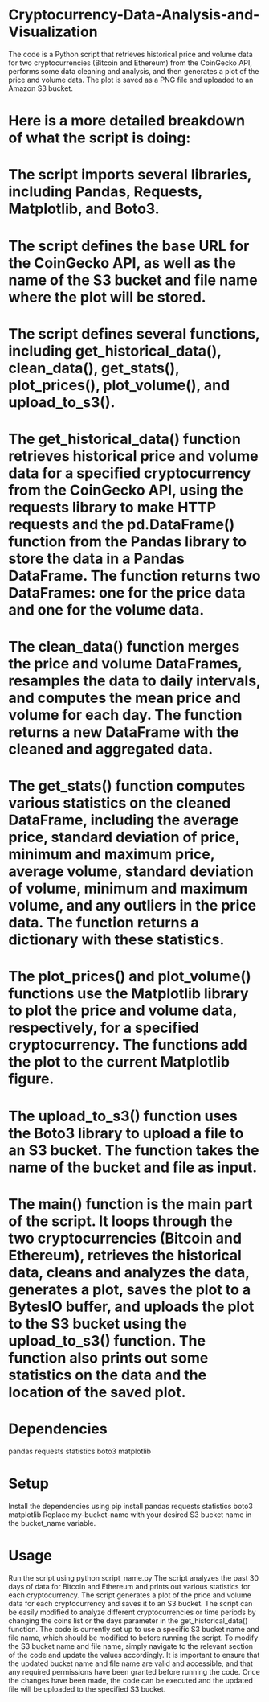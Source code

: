 # Cryptocurrency-Data-Analysis-and-Visualization
The code is a Python script that retrieves historical price and volume data for two cryptocurrencies (Bitcoin and Ethereum) from the CoinGecko API, performs some data cleaning and analysis, and then generates a plot of the price and volume data. The plot is saved as a PNG file and uploaded to an Amazon S3 bucket.

# Here is a more detailed breakdown of what the script is doing:

# The script imports several libraries, including Pandas, Requests, Matplotlib, and Boto3.
# The script defines the base URL for the CoinGecko API, as well as the name of the S3 bucket and file name where the plot will be stored.
# The script defines several functions, including get_historical_data(), clean_data(), get_stats(), plot_prices(), plot_volume(), and upload_to_s3().
# The get_historical_data() function retrieves historical price and volume data for a specified cryptocurrency from the CoinGecko API, using the requests library to make HTTP requests and the pd.DataFrame() function from the Pandas library to store the data in a Pandas DataFrame. The function returns two DataFrames: one for the price data and one for the volume data.
# The clean_data() function merges the price and volume DataFrames, resamples the data to daily intervals, and computes the mean price and volume for each day. The function returns a new DataFrame with the cleaned and aggregated data.
# The get_stats() function computes various statistics on the cleaned DataFrame, including the average price, standard deviation of price, minimum and maximum price, average volume, standard deviation of volume, minimum and maximum volume, and any outliers in the price data. The function returns a dictionary with these statistics.
# The plot_prices() and plot_volume() functions use the Matplotlib library to plot the price and volume data, respectively, for a specified cryptocurrency. The functions add the plot to the current Matplotlib figure.
# The upload_to_s3() function uses the Boto3 library to upload a file to an S3 bucket. The function takes the name of the bucket and file as input.
# The main() function is the main part of the script. It loops through the two cryptocurrencies (Bitcoin and Ethereum), retrieves the historical data, cleans and analyzes the data, generates a plot, saves the plot to a BytesIO buffer, and uploads the plot to the S3 bucket using the upload_to_s3() function. The function also prints out some statistics on the data and the location of the saved plot.
# Dependencies
pandas
requests
statistics
boto3
matplotlib
# Setup
Install the dependencies using pip install pandas requests statistics boto3 matplotlib
Replace my-bucket-name with your desired S3 bucket name in the bucket_name variable.
# Usage
Run the script using python script_name.py
The script analyzes the past 30 days of data for Bitcoin and Ethereum and prints out various statistics for each cryptocurrency.
The script generates a plot of the price and volume data for each cryptocurrency and saves it to an S3 bucket.
The script can be easily modified to analyze different cryptocurrencies or time periods by changing the coins list or the days parameter in the get_historical_data() function.
The code is currently set up to use a specific S3 bucket name and file name, which should be modified to before running the script.
To modify the S3 bucket name and file name, simply navigate to the relevant section of the code and update the values accordingly. It is important to ensure that the updated bucket name and file name are valid and accessible, and that any required permissions have been granted before running the code. Once the changes have been made, the code can be executed and the updated file will be uploaded to the specified S3 bucket.
